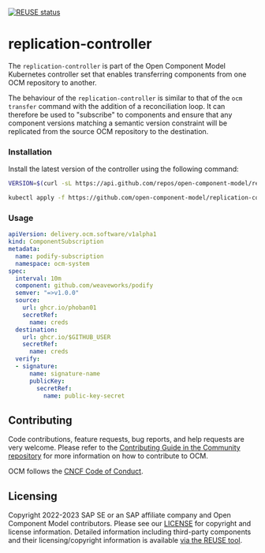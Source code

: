 [![REUSE status](https://api.reuse.software/badge/github.com/open-component-model/replication-controller)](https://api.reuse.software/info/github.com/open-component-model/replication-controller)

# replication-controller

The `replication-controller` is part of the Open Component Model Kubernetes controller set that enables transferring components from one OCM repository to another.

The behaviour of the `replication-controller` is similar to that of the `ocm transfer` command with the addition of a reconciliation loop. It can therefore be used to "subscribe" to components and ensure that any component versions matching a semantic version constraint will be replicated from the source OCM repository to the destination.

### Installation

Install the latest version of the controller using the following command:

```bash
VERSION=$(curl -sL https://api.github.com/repos/open-component-model/replication-controller/releases/latest | jq -r '.name')

kubectl apply -f https://github.com/open-component-model/replication-controller/releases/download/$VERSION/install.yaml
```

### Usage

```yaml
apiVersion: delivery.ocm.software/v1alpha1
kind: ComponentSubscription
metadata:
  name: podify-subscription
  namespace: ocm-system
spec:
  interval: 10m
  component: github.com/weaveworks/podify
  semver: "=>v1.0.0"
  source:
    url: ghcr.io/phoban01
    secretRef:
      name: creds
  destination:
    url: ghcr.io/$GITHUB_USER
    secretRef:
      name: creds
  verify:
  - signature:
      name: signature-name
      publicKey:
        secretRef:
          name: public-key-secret
```

## Contributing

Code contributions, feature requests, bug reports, and help requests are very welcome. Please refer to the [Contributing Guide in the Community repository](https://github.com/open-component-model/community/blob/main/CONTRIBUTING.md) for more information on how to contribute to OCM.

OCM follows the [CNCF Code of Conduct](https://github.com/cncf/foundation/blob/main/code-of-conduct.md).

## Licensing

Copyright 2022-2023 SAP SE or an SAP affiliate company and Open Component Model contributors.
Please see our [LICENSE](LICENSE) for copyright and license information.
Detailed information including third-party components and their licensing/copyright information is available [via the REUSE tool](https://api.reuse.software/info/github.com/open-component-model/replication-controller).
